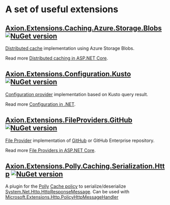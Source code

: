 # A set of useful extensions

## [Axion.Extensions.Caching.Azure.Storage.Blobs](https://github.com/maksionkin/Axion.Extensions/tree/main/src/Axion.Extensions.Caching.Azure.Storage.Blobs) [![NuGet version](https://badge.fury.io/nu/Axion.Extensions.Caching.Azure.Storage.Blobs.svg)](https://badge.fury.io/nu/Axion.Extensions.Caching.Azure.Storage.Blobs) 

[Distributed cache](https://learn.microsoft.com/en-us/dotnet/api/microsoft.extensions.caching.distributed.idistributedcache) implementation using Azure Storage Blobs.

Read more [Distributed caching in ASP.NET Core](https://learn.microsoft.com/en-us/aspnet/core/performance/caching/distributed).

## [Axion.Extensions.Configuration.Kusto](https://github.com/maksionkin/Axion.Extensions/tree/main/src/Axion.Extensions.Configuration.Kusto) [![NuGet version](https://badge.fury.io/nu/Axion.Extensions.Configuration.Kusto.svg)](https://badge.fury.io/nu/Axion.Extensions.Configuration.Kusto) 

[Configuration provider](https://learn.microsoft.com/en-us/dotnet/core/extensions/configuration-providers) implementation based on Kusto query result.

Read more [Configuration in .NET](https://learn.microsoft.com/en-us/dotnet/core/extensions/configuration).

## [Axion.Extensions.FileProviders.GitHub](https://github.com/maksionkin/Axion.Extensions/tree/main/src/Axion.Extensions.FileProviders.GitHub) [![NuGet version](https://badge.fury.io/nu/Axion.Extensions.FileProviders.GitHub.svg)](https://badge.fury.io/nu/Axion.Extensions.FileProviders.GitHub) 

[File Provider](https://learn.microsoft.com/en-us/dotnet/api/microsoft.extensions.fileproviders.ifileprovider) implementation of [GitHub](https://github.com) or GitHub Enterprise repository.

Read more [File Providers in ASP.NET Core](https://learn.microsoft.com/en-us/aspnet/core/fundamentals/file-providers).


## [Axion.Extensions.Polly.Caching.Serialization.Http](https://github.com/maksionkin/Axion.Extensions/tree/main/src/Axion.Extensions.Polly.Caching.Serialization.Http) [![NuGet version](https://badge.fury.io/nu/Axion.Extensions.Polly.Caching.Serialization.Http.svg)](https://badge.fury.io/nu/Axion.Extensions.Polly.Caching.Serialization.Http) 
 A plugin for the [Polly](https://github.com/App-vNext/Polly) [Cache policy](https://github.com/App-vNext/Polly/wiki/Cache) to serialize/deserialize [System.Net.Http.HttpResponseMessage](https://docs.microsoft.com/en-us/dotnet/api/system.net.http.httpresponsemessage). Can be used with [Microsoft.Extensions.Http.PolicyHttpMessageHandler](https://docs.microsoft.com/en-us/dotnet/api/microsoft.extensions.http.policyhttpmessagehandler) 